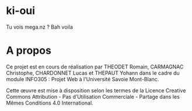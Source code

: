# ki-oui

Tu vois mega.nz ?
Bah voila

# A propos

Ce projet est en cours de réalisation par THEODET Romain, CARMAGNAC Christophe, CHARDONNET Lucas et THEPAUT Yohann dans le cadre du module INFO305 : Projet Web à l'Université Savoie Mont-Blanc.

Cette œuvre est mise à disposition selon les termes de la Licence Creative Commons Attribution - Pas d’Utilisation Commerciale - Partage dans les Mêmes Conditions 4.0 International.
